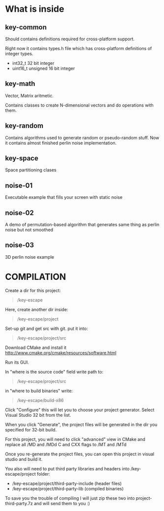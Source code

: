 What is inside
=============================

key-common
----------

Should contains definitions required for cross-platform support.

Right now it contains types.h file which has cross-platform definitions of integer types.
- int32_t 32 bit integer
- uint16_t unsigned 16 bit integer

key-math
--------

Vector, Matrix aritmetic.

Contains classes to create N-dimensional vectors and do operations with them.

key-random
----------
Contains algorithms used to generate random or pseudo-random stuff. 
Now it contains almost finished perlin noise implementation.

key-space
--------
Space partitioning clases

noise-01
--------

Executable example that fills your screen with static noise

noise-02
--------
A demo of permutation-based algorithm that generates same thing as perlin noise but not smoothed

noise-03
--------
3D perlin noise example

COMPILATION
===========

Create a dir for this project:

> /key-escape

Here, create another dir inside:

> /key-escape/project

Set-up git and get src with git. put it into:

> /key-escape/project/src

Download CMake and install it http://www.cmake.org/cmake/resources/software.html

Run its GUI.

In "where is the source code" field write path to:

> /key-escape/project/src

in "where to build binaries" write:

> /key-escape/build-x86

Click "Configure" this will let you to choose your project generator.
Select Visual Studio 32 bit from the list.

When you click "Generate", the project files will be generated in the dir you specified for 32-bit build.

For this project, you will need to click "advanced" view in CMake and replace all /MD and /MDd C and CXX flags to /MT and /MTd

Once you re-generate the project files, you can open this project in visual studio and build it.

You also will need to put third party libraries and headers into /key-escape/project folder:

- /key-escape/project/third-party-include (header files)
- /key-escape/project/third-party-lib (compiled binaries)

To save you the trouble of compiling I will just zip these two into project-third-party.7z and will send them to you :)
